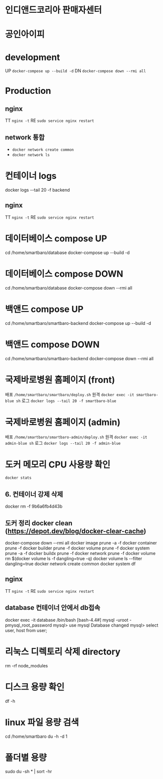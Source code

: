 # 인디앤드코리아 판매자센터

# 공인아이피

# development
UP `docker-compose up --build -d`
DN `docker-compose down --rmi all`

# Production

## nginx
TT `nginx -t`
RE `sudo service nginx restart`

## network 통합
- `docker network create common`
- `docker network ls`

# 컨테이너 logs
docker logs --tail 20 -f backend

## nginx
TT `nginx -t`
RE `sudo service nginx restart`

# 데이터베이스 compose UP
cd /home/smartbaro/database
docker-compose up --build -d

# 데이터베이스 compose DOWN
cd /home/smartbaro/database
docker-compose down --rmi all

# 백앤드 compose UP
cd /home/smartbaro/smartbaro-backend
docker-compose up --build -d

# 백앤드 compose DOWN
cd /home/smartbaro/smartbaro-backend
docker-compose down --rmi all

# 국제바로병원 홈페이지 (front)
배포 `/home/smartbaro/smartbaro/deploy.sh`
원격 `docker exec -it smartbaro-blue sh`
로그 `docker logs --tail 20 -f smartbaro-blue`

# 국제바로병원 홈페이지 (admin)
배포 `/home/smartbaro/smartbaro-admin/deploy.sh`
원격 `docker exec -it admin-blue sh`
로그 `docker logs --tail 20 -f admin-blue`



# 도커 메모리 CPU 사용량 확인
`docker stats`

## 6. 컨테이너 강제 삭제
docker rm -f 9b6a6fb4d43b

## 도커 정리 docker clean (https://depot.dev/blog/docker-clear-cache)
docker-compose down --rmi all
docker image prune -a -f
docker container prune -f
docker builder prune -f
docker volume prune -f
docker system prune -a  -f
docker buildx prune -f
docker network prune -f
docker volume rm $(docker volume ls -f dangling=true -q)
docker volume ls --filter dangling=true
docker network create common
docker system df

## nginx
TT `nginx -t`
RE `sudo service nginx restart`

## database 컨테이너 안에서 db접속
docker exec -it database /bin/bash
[bash-4.4#] mysql -uroot -pmysql_root_password
mysql> use mysql
Database changed
mysql> select user, host from user;


# 리눅스 디렉토리 삭제 directory
rm -rf node_modules

# 디스크 용량 확인
df -h

# linux 파일 용량 검색
cd /home/smartbaro
du -h -d 1

# 폴더별 용량
sudo du -sh * | sort -hr
